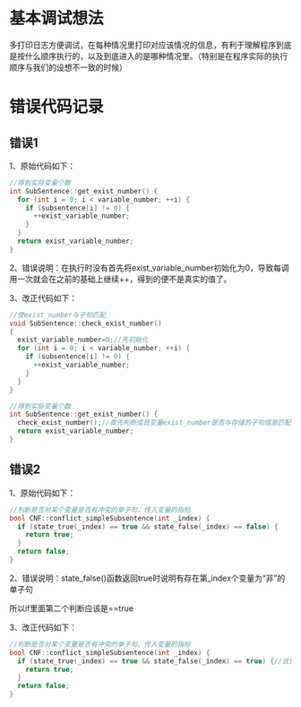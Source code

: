 #  基本调试想法

​        多打印日志方便调试，在每种情况里打印对应该情况的信息，有利于理解程序到底是按什么顺序执行的，以及到底进入的是哪种情况里。（特别是在程序实际的执行顺序与我们的设想不一致的时候）

# 错误代码记录

## 错误1

1、原始代码如下：

```c++
//得到实际变量个数
int SubSentence::get_exist_number() {
  for (int i = 0; i < variable_number; ++i) {
    if (subsentence[i] != 0) {
      ++exist_variable_number;
    }
  }
  return exist_variable_number;
}
```

2、错误说明：在执行时没有首先将exist_variable_number初始化为0，导致每调用一次就会在之前的基础上继续++，得到的便不是真实的值了。

3、改正代码如下：

```c++
//使exist_number与子句匹配
void SubSentence::check_exist_number()
{
  exist_variable_number=0;//先初始化
  for (int i = 0; i < variable_number; ++i) {
    if (subsentence[i] != 0) {
      ++exist_variable_number;
    }
  }
}

//得到实际变量个数
int SubSentence::get_exist_number() {
  check_exist_number();//首先判断成员变量exist_number是否与存储的子句信息匹配
  return exist_variable_number;
}

```

## 错误2

1、原始代码如下：

```c++
//判断是否对某个变量是否有冲突的单子句，传入变量的指标
bool CNF::conflict_simpleSubsentence(int _index) {
  if (state_true(_index) == true && state_false(_index) == false) {
    return true;
  }
  return false;
}
```

2、错误说明：state_false()函数返回true时说明有存在第_index个变量为“非”的单子句

所以if里面第二个判断应该是==true

3、改正代码如下：

```c++
//判断是否对某个变量是否有冲突的单子句，传入变量的指标
bool CNF::conflict_simpleSubsentence(int _index) {
  if (state_true(_index) == true && state_false(_index) == true) {//这里一开始写成了“state_false(_index)==false"自然不对！！！
    return true;
  }
  return false;
}
```

